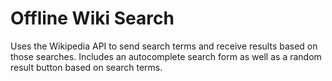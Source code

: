 # Offline Wiki Search

Uses the Wikipedia API to send search terms and receive results based on those searches.  Includes an autocomplete search form as well as a random result button based on search terms.
